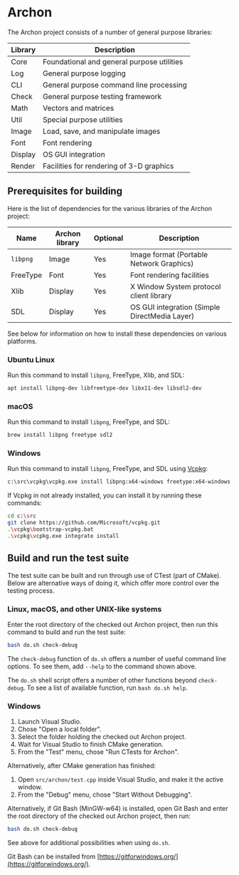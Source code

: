 # Archon

The Archon project consists of a number of general purpose libraries:

  | Library | Description
  |---------|--------------------------------------------
  | Core    | Foundational and general purpose utilities
  | Log     | General purpose logging
  | CLI     | General purpose command line processing
  | Check   | General purpose testing framework
  | Math    | Vectors and matrices
  | Util    | Special purpose utilities
  | Image   | Load, save, and manipulate images
  | Font    | Font rendering
  | Display | OS GUI integration
  | Render  | Facilities for rendering of 3-D graphics


## Prerequisites for building

Here is the list of dependencies for the various libraries of the Archon project:

  | Name     | Archon library | Optional | Description
  |----------|----------------|----------|-----------------------------------------------
  | `libpng` | Image          | Yes      | Image format (Portable Network Graphics)
  | FreeType | Font           | Yes      | Font rendering facilities
  | Xlib     | Display        | Yes      | X Window System protocol client library
  | SDL      | Display        | Yes      | OS GUI integration (Simple DirectMedia Layer)

See below for information on how to install these dependencies on various platforms.

### Ubuntu Linux

Run this command to install `libpng`, FreeType, Xlib, and SDL:

```sh
apt install libpng-dev libfreetype-dev libx11-dev libsdl2-dev
```

### macOS

Run this command to install `libpng`, FreeType, and SDL:

```sh
brew install libpng freetype sdl2
```

### Windows

Run this command to install `libpng`, FreeType, and SDL using [Vcpkg][vcpkg]:


```sh
c:\src\vcpkg\vcpkg.exe install libpng:x64-windows freetype:x64-windows sdl2:x64-windows
```

If Vcpkg in not already installed, you can install it by running these commands:

```sh
cd c:\src
git clone https://github.com/Microsoft/vcpkg.git
.\vcpkg\bootstrap-vcpkg.bat
.\vcpkg\vcpkg.exe integrate install
```

[vcpkg]: https://github.com/Microsoft/vcpkg


## Build and run the test suite

The test suite can be built and run through use of CTest (part of CMake). Below are
alternative ways of doing it, which offer more control over the testing process.

### Linux, macOS, and other UNIX-like systems

Enter the root directory of the checked out Archon project, then run this command to build
and run the test suite:

```sh
bash do.sh check-debug
```

The `check-debug` function of `do.sh` offers a number of useful command line options. To see
them, add `--help` to the command shown above.

The `do.sh` shell script offers a number of other functions beyond `check-debug`. To see a
list of available function, run `bash do.sh help`.

### Windows

1. Launch Visual Studio.
2. Chose "Open a local folder".
3. Select the folder holding the checked out Archon project.
4. Wait for Visual Studio to finish CMake generation.
5. From the "Test" menu, chose "Run CTests for Archon".

Alternatively, after CMake generation has finished:
1. Open `src/archon/test.cpp` inside Visual Studio, and make it the active window.
2. From the "Debug" menu, chose "Start Without Debugging".

Alternatively, if Git Bash (MinGW-w64) is installed, open Git Bash and enter the root directory of
the checked out Archon project, then run:

```sh
bash do.sh check-debug
```

See above for additional possibilities when using `do.sh`.

Git Bash can be installed from [https://gitforwindows.org/](https://gitforwindows.org/).
